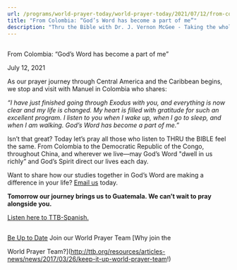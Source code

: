 ```yaml
---
url: /programs/world-prayer-today/world-prayer-today/2021/07/12/from-colombia-god-s-word-has-become-a-part-of-me
title: "From Colombia: “God’s Word has become a part of me”"
description: "Thru the Bible with Dr. J. Vernon McGee - Taking the whole Word to the whole world"
---
```







## 
 From Colombia: “God’s Word has become a part of me”


July 12, 2021




As our prayer journey through Central America and the Caribbean begins, we stop and visit with Manuel in Colombia who shares:

*“I have just finished going through Exodus with you, and everything is now clear and my life is changed. My heart is filled with gratitude for such an excellent program. I listen to you when I wake up, when I go to sleep, and when I am walking. God’s Word has become a part of me.”*

Isn’t that great? Today let’s pray all those who listen to THRU the BIBLE feel the same. From Colombia to the Democratic Republic of the Congo, throughout China, and wherever we live—may God’s Word "dwell in us richly” and God’s Spirit direct our lives each day.

Want to share how our studies together in God’s Word are making a difference in your life? [Email us](/cdn-cgi/l/email-protection#27656e656b626572746773736509485540) today.

**Tomorrow our journey brings us to Guatemala. We can’t wait to pray alongside you.**

[Listen here to TTB-Spanish.](https://ttb.twr.org/home/day,340/language,SPA-LAT)







## 




[Be Up to Date](http://feeds.feedburner.com/WorldPrayerToday "World Prayer Today RSS Feed")
Join our World Prayer Team
[Why join the  

World Prayer Team?](http://ttb.org/resources/articles-news/news/2017/03/26/keep-it-up-world-prayer-team!)




